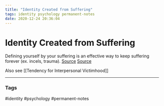 ```yaml
---
title: "Identity Created from Suffering"
tags: identity psychology permanent-notes
date: 2020-12-24 20:36:04
---
```


# Identity Created from Suffering

Defining yourself by your suffering is an effective way to keep suffering forever (ex. incels, trauma). 
[Source](https://putanumonit.com/2020/09/12/against-victimhood/)
[Source](https://www.lesswrong.com/posts/7hFeMWC6Y5eaSixbD/100-tips-for-a-better-life)

Also see [[Tendency for Interpersonal Victimhood]]

---
### Tags
#identity #psychology #permanent-notes
